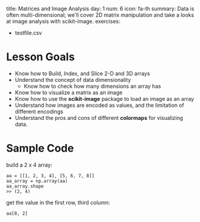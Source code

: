 title: Matrices and Image Analysis
day: 1
num: 6
icon: fa-th
summary: Data is often multi-dimensional; we'll cover 2D matrix manipulation and take a looks at image analysis with scikit-image.
exercises:
  - testfile.csv

# Lesson Goals

  - Know how to Build, Index, and Slice 2-D and 3D arrays
  - Understand the concept of data dimensionality
    - Know how to check how many dimensions an array has
  - Know how to visualize a matrix as an image
  - Know how to use the **scikit-image** package to load an image as an array
  - Understand how images are encoded as values, and the limitation of different encodings
  - Understand the pros and cons of different **colormaps** for visualizing data.


# Sample Code

build a 2 x 4 array:

    aa = [[1, 2, 3, 4], [5, 6, 7, 8]]
    aa_array = np.array(aa)
    aa_array.shape
    >> (2, 4)

get the value in the first row, third column:

    aa[0, 2]
